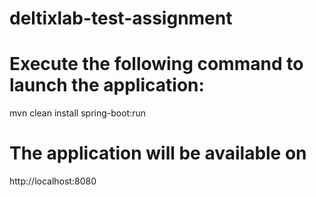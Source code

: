 # deltixlab-test-assignment

# Execute the following command to launch the application:

mvn clean install spring-boot:run

# The application will be available on
http://localhost:8080